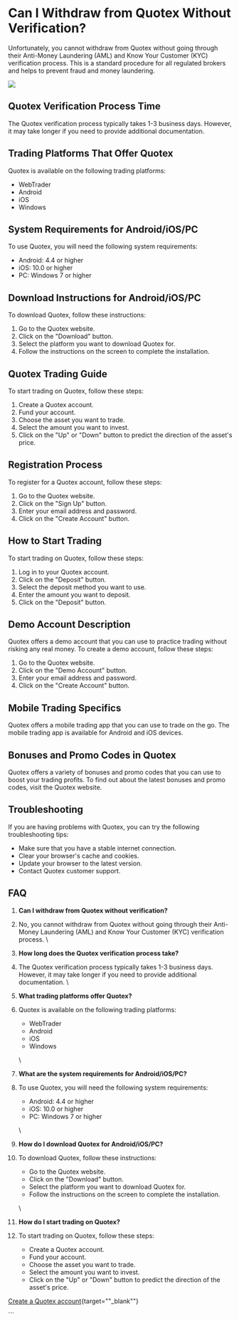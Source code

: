 # Can I Withdraw from Quotex Without Verification?

Unfortunately, you cannot withdraw from Quotex without going through
their Anti-Money Laundering (AML) and Know Your Customer (KYC)
verification process. This is a standard procedure for all regulated
brokers and helps to prevent fraud and money laundering.

[![](https://static.quotex.io/files/4_en/300_250.jpg)](https://traff.sbs/brokerqxlid)

## Quotex Verification Process Time

The Quotex verification process typically takes 1-3 business days.
However, it may take longer if you need to provide additional
documentation.

## Trading Platforms That Offer Quotex

Quotex is available on the following trading platforms:

-   WebTrader
-   Android
-   iOS
-   Windows

## System Requirements for Android/iOS/PC

To use Quotex, you will need the following system requirements:

-   Android: 4.4 or higher
-   iOS: 10.0 or higher
-   PC: Windows 7 or higher

## Download Instructions for Android/iOS/PC

To download Quotex, follow these instructions:

1.  Go to the Quotex website.
2.  Click on the "Download" button.
3.  Select the platform you want to download Quotex for.
4.  Follow the instructions on the screen to complete the installation.

## Quotex Trading Guide

To start trading on Quotex, follow these steps:

1.  Create a Quotex account.
2.  Fund your account.
3.  Choose the asset you want to trade.
4.  Select the amount you want to invest.
5.  Click on the "Up" or "Down" button to predict the
    direction of the asset\'s price.

## Registration Process

To register for a Quotex account, follow these steps:

1.  Go to the Quotex website.
2.  Click on the "Sign Up" button.
3.  Enter your email address and password.
4.  Click on the "Create Account" button.

## How to Start Trading

To start trading on Quotex, follow these steps:

1.  Log in to your Quotex account.
2.  Click on the "Deposit" button.
3.  Select the deposit method you want to use.
4.  Enter the amount you want to deposit.
5.  Click on the "Deposit" button.

## Demo Account Description

Quotex offers a demo account that you can use to practice trading
without risking any real money. To create a demo account, follow these
steps:

1.  Go to the Quotex website.
2.  Click on the "Demo Account" button.
3.  Enter your email address and password.
4.  Click on the "Create Account" button.

## Mobile Trading Specifics

Quotex offers a mobile trading app that you can use to trade on the go.
The mobile trading app is available for Android and iOS devices.

## Bonuses and Promo Codes in Quotex

Quotex offers a variety of bonuses and promo codes that you can use to
boost your trading profits. To find out about the latest bonuses and
promo codes, visit the Quotex website.

## Troubleshooting

If you are having problems with Quotex, you can try the following
troubleshooting tips:

-   Make sure that you have a stable internet connection.
-   Clear your browser\'s cache and cookies.
-   Update your browser to the latest version.
-   Contact Quotex customer support.

## FAQ

1.  **Can I withdraw from Quotex without verification?**
2.  No, you cannot withdraw from Quotex without going through their
    Anti-Money Laundering (AML) and Know Your Customer (KYC)
    verification process.
    \
3.  **How long does the Quotex verification process take?**
4.  The Quotex verification process typically takes 1-3 business days.
    However, it may take longer if you need to provide additional
    documentation.
    \
5.  **What trading platforms offer Quotex?**
6.  Quotex is available on the following trading platforms:
    -   WebTrader
    -   Android
    -   iOS
    -   Windows

    \
7.  **What are the system requirements for Android/iOS/PC?**
8.  To use Quotex, you will need the following system requirements:
    -   Android: 4.4 or higher
    -   iOS: 10.0 or higher
    -   PC: Windows 7 or higher

    \
9.  **How do I download Quotex for Android/iOS/PC?**
10. To download Quotex, follow these instructions:
    -   Go to the Quotex website.
    -   Click on the "Download" button.
    -   Select the platform you want to download Quotex for.
    -   Follow the instructions on the screen to complete the
        installation.

    \
11. **How do I start trading on Quotex?**
12. To start trading on Quotex, follow these steps:
    -   Create a Quotex account.
    -   Fund your account.
    -   Choose the asset you want to trade.
    -   Select the amount you want to invest.
    -   Click on the "Up" or "Down" button to predict the
        direction of the asset\'s price.

[Create a Quotex
account](\%22https://traff.sbs/brokerqxsignup\%22){target=""_blank""}

\`\`\`

